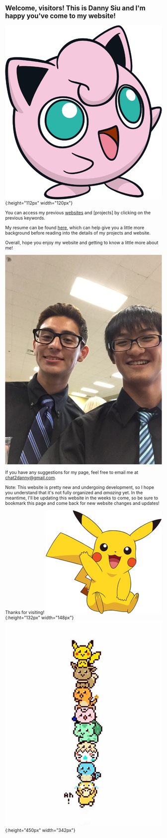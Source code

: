 ## Welcome, visitors! This is Danny Siu and I'm happy you've come to my website!

![A cute Jigglypuff](/images/jigglypuff_dream.png){:height="112px" width="120px"}

You can access my previous [websites](https://lhsmbc.weebly.com/) and [projects] by clicking on the previous keywords. 

My resume can be found [here](https://github.com/dannysiu/dannysiu.github.io/edit/master/Danny_Siu_Resume.pdf), which can help give you a little more background before reading
into the details of my projects and website. 

Overall, hope you enjoy my website and getting to know a little more about me!

![Different picture of me](/images/IMG_2398.jpg)



If you have any suggestions for my page, feel free to email me at chat2danny@gmail.com. 

Note: This website is pretty new and undergoing development, so I hope you understand that it's not fully organized and *amazing* yet. 
In the meantime, I'll be updating this website in the weeks to come, so be sure to bookmark this page and come back for new website changes and updates!

Thanks for visiting! 
![A wild and happy Pikachu](/images/pikachu_dancing.png){:height="132px" width="148px"}
![Goofy Pokemon stack](/images/goof_stacks.jpg){:height="450px" width="342px"}




